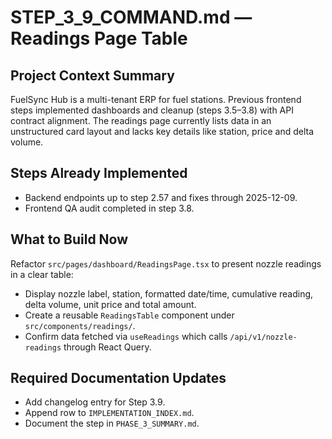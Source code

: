 # STEP_3_9_COMMAND.md — Readings Page Table

## Project Context Summary
FuelSync Hub is a multi-tenant ERP for fuel stations. Previous frontend steps implemented dashboards and cleanup (steps 3.5–3.8) with API contract alignment. The readings page currently lists data in an unstructured card layout and lacks key details like station, price and delta volume.

## Steps Already Implemented
- Backend endpoints up to step 2.57 and fixes through 2025-12-09.
- Frontend QA audit completed in step 3.8.

## What to Build Now
Refactor `src/pages/dashboard/ReadingsPage.tsx` to present nozzle readings in a clear table:
- Display nozzle label, station, formatted date/time, cumulative reading, delta volume, unit price and total amount.
- Create a reusable `ReadingsTable` component under `src/components/readings/`.
- Confirm data fetched via `useReadings` which calls `/api/v1/nozzle-readings` through React Query.

## Required Documentation Updates
- Add changelog entry for Step 3.9.
- Append row to `IMPLEMENTATION_INDEX.md`.
- Document the step in `PHASE_3_SUMMARY.md`.
